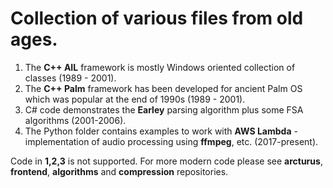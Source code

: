 # Collection of various files from old ages.
1. The **C++ AIL** framework is mostly Windows oriented collection of classes (1989 - 2001).
2. The **C++ Palm** framework has been developed for ancient Palm OS which was popular at the end of 1990s (1989 - 2001).
3. C# code demonstrates the **Earley** parsing algorithm plus some FSA algorithms (2001-2006).
4. The Python folder contains examples to work with **AWS Lambda** - implementation of audio processing using **ffmpeg**, etc. (2017-present).

Code in **1,2,3** is not supported.
For more modern code please see **arcturus**, **frontend**, **algorithms** and **compression** repositories.
